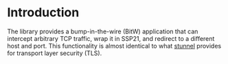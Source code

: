 # Introduction

The library provides a bump-in-the-wire (BitW) application that can intercept arbitrary TCP traffic,
wrap it in SSP21, and redirect to a different host and port. This functionality is almost identical to what
[stunnel](https://www.stunnel.org/) provides for transport layer security (TLS).